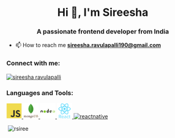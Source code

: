 <h1 align="center">Hi 👋, I'm Sireesha</h1>
<h3 align="center">A passionate frontend developer from India</h3>

- 📫 How to reach me **sireesha.ravulapalli190@gmail.com**

<h3 align="left">Connect with me:</h3>
<p align="left">
<a href="https://linkedin.com/in/sireesha ravulapalli" target="blank"><img align="center" src="https://raw.githubusercontent.com/rahuldkjain/github-profile-readme-generator/master/src/images/icons/Social/linked-in-alt.svg" alt="sireesha ravulapalli" height="20" width="20" /></a>
</p>

<h3 align="left">Languages and Tools:</h3>
<p align="left"display="flex"gap="5px"> <a href="https://developer.mozilla.org/en-US/docs/Web/JavaScript" target="_blank" rel="noreferrer"> <img src="https://raw.githubusercontent.com/devicons/devicon/master/icons/javascript/javascript-original.svg" alt="javascript" width="40" height="40"/> </a> <a href="https://www.mongodb.com/" target="_blank" rel="noreferrer"> <img src="https://raw.githubusercontent.com/devicons/devicon/master/icons/mongodb/mongodb-original-wordmark.svg" alt="mongodb" width="40" height="40"/> </a> <a href="https://nodejs.org" target="_blank" rel="noreferrer"> <img src="https://raw.githubusercontent.com/devicons/devicon/master/icons/nodejs/nodejs-original-wordmark.svg" alt="nodejs" width="40" height="40"/> </a> <a href="https://reactjs.org/" target="_blank" rel="noreferrer"> <img src="https://raw.githubusercontent.com/devicons/devicon/master/icons/react/react-original-wordmark.svg" alt="react" width="40" height="40"/> </a> <a href="https://reactnative.dev/" target="_blank" rel="noreferrer"> <img src="https://reactnative.dev/img/header_logo.svg" alt="reactnative" width="40" height="40"/> </a> </p>
<p>&nbsp;<img align="center" src="https://github-readme-stats.vercel.app/api?username=rsiree&show_icons=true&locale=en" alt="rsiree" /></p>
